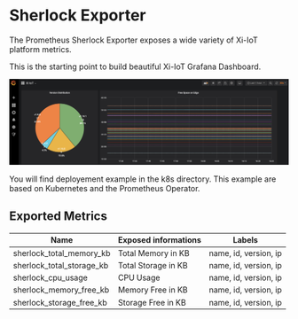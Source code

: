 # Sherlock Exporter

The Prometheus Sherlock Exporter exposes a wide variety of Xi-IoT platform metrics.

This is the starting point to build beautiful Xi-IoT Grafana Dashboard.

![](README.png)

You will find deployement example in the k8s directory.
This example are based on Kubernetes and the Prometheus Operator.

## Exported Metrics

| Name | Exposed informations | Labels |
| ------ | ------- | ------ |
| sherlock_total_memory_kb | Total Memory in KB | name, id, version, ip|
| sherlock_total_storage_kb | Total Storage in KB | name, id, version, ip|
| sherlock_cpu_usage | CPU Usage |name, id, version, ip |
| sherlock_memory_free_kb | Memory Free in KB | name, id, version, ip |
| sherlock_storage_free_kb | Storage Free in KB | name, id, version, ip|


